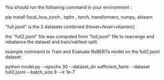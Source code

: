 You should run the following command in your environment :

pip install focal_loss_torch , tqdm , torch, transformers, numpy, sklearn

"full.jsonl" is the 3 datasets combined (Hover+fever+vitaminc)

the "full2.jsonl" file was computed from "full.jsonl" file to rearrange and rebalance the dataset and train/val/test split.

example command to Train and Evaluate RoBERTa model on the full2.jsonl dataset:

python model.py --epochs 30 --dataset_dir sufficient_facts --dataset full2.jsonl --batch_size 8 --lr 1e-7